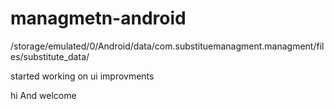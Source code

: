 # managmetn-android


/storage/emulated/0/Android/data/com.substituemanagment.managment/files/substitute_data/

started working on ui improvments 

hi And welcome